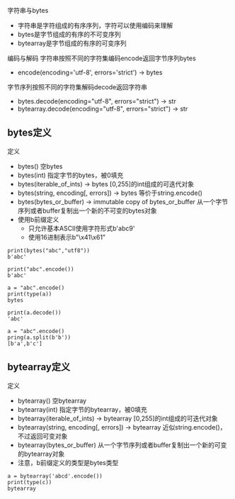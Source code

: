 字符串与bytes
- 字符串是字符组成的有序序列，字符可以使用编码来理解
- bytes是字节组成的有序的不可变序列
- bytearray是字节组成的有序的可变序列

编码与解码
字符串按照不同的字符集编码encode返回字节序列bytes
 - encode(encoding='utf-8', errors='strict') -> bytes

字节序列按照不同的字符集解码decode返回字符串
 - bytes.decode(encoding="utf-8", errors="strict") -> str
 - bytearray.decode(encoding="utf-8", errors="strict") -> str


bytes定义
---
定义
- bytes() 空bytes
- bytes(int) 指定字节的bytes，被0填充
- bytes(iterable_of_ints) -> bytes [0,255]的int组成的可迭代对象
- bytes(string, encoding[, errors]) -> bytes 等价于string.encode()
- bytes(bytes_or_buffer) -> immutable copy of bytes_or_buffer 从一个字节序列或者buffer复制出一个新的不可变的bytes对象
- 使用b前缀定义
  - 只允许基本ASCII使用字符形式b'abc9'
  - 使用16进制表示b"\x41\x61"

```
print(bytes("abc","utf8"))
b'abc'

print("abc".encode())
b'abc'

a = "abc".encode()
print(type(a))
bytes

print(a.decode())
'abc'
```  

```
a = "abc".encode()
pring(a.split(b'b'))
[b'a',b'c']
```  

bytearray定义
---
定义
- bytearray() 空bytearray
- bytearray(int) 指定字节的bytearray，被0填充
- bytearray(iterable_of_ints) -> bytearray [0,255]的int组成的可迭代对象
- bytearray(string, encoding[, errors]) -> bytearray 近似string.encode()，不过返回可变对象
- bytearray(bytes_or_buffer) 从一个字节序列或者buffer复制出一个新的可变的bytearray对象
- 注意，b前缀定义的类型是bytes类型

```
a = bytearray('abcd'.encode())
print(type(c))
bytearray
```  
